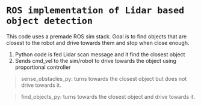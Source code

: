 # `ROS implementation of Lidar based object detection`
This code uses a premade ROS sim stack. Goal is to find objects that are closest to the robot and drive towards them and stop when close enough.
1. Python code is fed Lidar scan message and it find the closest object
2. Sends cmd_vel to the sim/robot to drive towards the object using proportional controller

> sense_obstacles_py: turns towards the closest object but does not drive towards it.

> find_objects_py: turns towards the closest object and drive towards it.